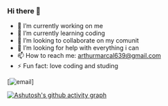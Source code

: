 ### Hi there 👋
- 🔭 I’m currently working on me
- 🌱 I’m currently learning coding
- 👯 I’m looking to collaborate on my comunit
- 🤔 I’m looking for help with everything i can 
- 📫 How to reach me: arthurmarcal639@gmail.com
- ⚡ Fun fact: love coding and studing

[![email](https://img.shields.io/badge/Gmail-D14836?style=for-the-badge&logo=gmail&logoColor=white)]


[![Ashutosh's github activity graph](https://github-readme-activity-graph.vercel.app/graph?username=ArthurMartinsMarcalPassos&bg_color=d9ffd1&color=07503a&line=00c267&point=000000&area=true&hide_border=true)](https://github.com/ashutosh00710/github-readme-activity-graph)

